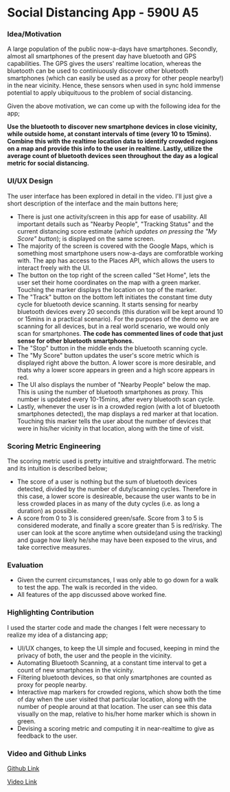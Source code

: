 # Social Distancing App - 590U A5

### Idea/Motivation
A large population of the public now-a-days have smartphones. Secondly, almost all smartphones of the present day have bluetooth and GPS capabilities. The GPS gives the users' realtime location, whereas the bluetooth can be used to continiuously discover other bluetooth smartphones (which can easily be used as a proxy for other people nearby!) in the near vicinity. Hence, these sensors when used in sync hold immense potential to apply ubiquituous to the problem of social distancing.

Given the above motivation, we can come up with the following idea for the app;

**Use the bluetooth to discover new smartphone devices in close vicinity, while outside home, at constant intervals of time (every 10 to 15mins). Combine this with the realtime location data to identify crowded regions on a map and provide this info to the user in realtime. Lastly, utilize the average count of bluetooth devices seen throughout the day as a logical metric for social distancing.**

### UI/UX Design
The user interface has been explored in detail in the video. I'll just give a short description of the interface and the main buttons here;
- There is just one activity/screen in this app for ease of usability. All important details such as "Nearby People", "Tracking Status" and the current distancing score estimate (*which updates on pressing the "My Score" button*); is displayed on the same screen.
- The majority of the screen is covered with the Google Maps, which is something most smartphone users now-a-days are comforatble working with. The app has access to the Places API, which allows the users to interact freely with the UI.
- The button on the top right of the screen called "Set Home", lets the user set their home coordinates on the map with a green marker. Touching the marker displays the location on top of the marker.
- The "Track" button on the  bottom left initiates the constant time duty cycle for  bluetooth device scanning. It starts sensing for nearby bluetooth devices every 20 seconds (this duration will be kept around 10 or 15mins in a practical scenario). For the purposes of the demo we are scanning for all devices, but in a real world scenario, we would only scan for smartphones. **The code has commented lines of code that just sense for other bluetooth smartphones.**
- The "Stop" button in the middle ends the bluetooth scanning cycle.
- The "My Score" button updates the user's score metric which is displayed right above the button. A lower score is more desirable, and thats why a lower score appears in green and a high score appears in red. 
- The UI also displays the number of "Nearby People" below the map. This is using the number of bluetooth smartphones as proxy. This number is updated every 10-15mins, after every bluetooth scan cycle.
- Lastly, whenever the user is in a crowded region (with a lot of bluetooth smartphones detected), the map displays a red marker at that location. Touching this marker tells the user about the number of devices that were in his/her vicinity in that location, along with the time of visit.
### Scoring Metric Engineering
The scoring metric used is pretty intuitive and straightforward. The metric and its intuition is described below;
 - The score of a user is nothing but the sum of bluetooth devices detected, divided by the number of duty/scanning cycles. Therefore in this case, a lower score is desireable, because the user wants to be in less crowded places in as many of the duty cycles (i.e. as long a duration) as possible.
 - A score from 0 to 3 is considered green/safe. Score from 3 to 5 is considered moderate, and finally a score greater than 5 is red/risky. The user can look at the score anytime when outside(and using the tracking) and guage how likely he/she may have been exposed to the virus, and take corrective measures.

### Evaluation
- Given the current circumstances, I was only able to go down for a walk to test the app. The walk is recorded in the video.
- All features of the app discussed above worked fine.

### Highlighting Contribution
I used the starter code and made the changes I felt were necessary to realize my idea of a distancing app;
- UI/UX changes, to keep the UI simple and focused, keeping in mind the privacy of both, the user and the people in the vicinity.
- Automating Bluetooth Scanning, at a constant time interval to get a count of new smartphones in the vicinity.
- Filtering bluetooth devices, so that only smartphones are counted as proxy for people nearby.
- Interactive map markers for crowded regions, which show both the time of day when the user visited that particular location, along with the number of people around at that location. The user can see this data visually on the map, relative to his/her home marker which is shown in green.
- Devising a scoring metric and computing it in near-realtime to give as feedback to the user.


### Video and Github Links
[Github Link](https://github.com/utreja-shivam/590U_A5.git)

[Video Link](https://drive.google.com/file/d/1HJwab6mBSG171L6l8UbThQ9gEHgP9FT9/view?usp=sharing)
